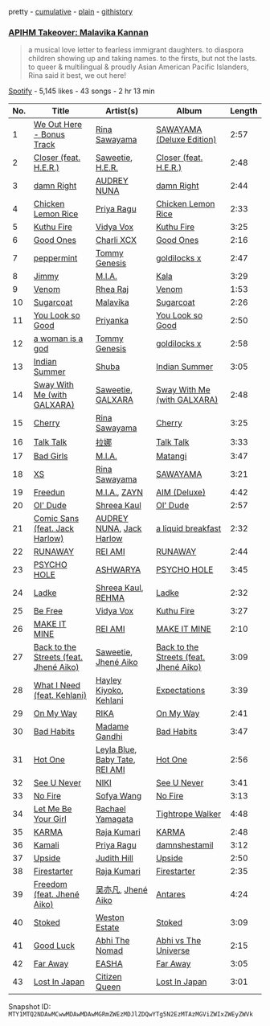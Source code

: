 pretty - [cumulative](/playlists/cumulative/37i9dQZF1DX0mO9hA9XUb4.md) - [plain](/playlists/plain/37i9dQZF1DX0mO9hA9XUb4) - [githistory](https://github.githistory.xyz/mackorone/spotify-playlist-archive/blob/main/playlists/plain/37i9dQZF1DX0mO9hA9XUb4)

### [APIHM Takeover: Malavika Kannan](https://open.spotify.com/playlist/37i9dQZF1DX0mO9hA9XUb4)

> a musical love letter to fearless immigrant daughters\. to diaspora children showing up and taking names\. to the firsts, but not the lasts\. to queer & multilingual & proudly Asian American Pacific Islanders, Rina said it best, we out here!

[Spotify](https://open.spotify.com/user/spotify) - 5,145 likes - 43 songs - 2 hr 13 min

| No. | Title | Artist(s) | Album | Length |
|---|---|---|---|---|
| 1 | [We Out Here \- Bonus Track](https://open.spotify.com/track/5h1nLTGPTG3OjFEzeWlHHD) | [Rina Sawayama](https://open.spotify.com/artist/2KEqzdPS7M5YwGmiuPTdr5) | [SAWAYAMA \(Deluxe Edition\)](https://open.spotify.com/album/0pWu9s2gPdVgqHpMR2LDEx) | 2:57 |
| 2 | [Closer \(feat\. H.E.R.\)](https://open.spotify.com/track/1dKe9VEGUSNfzn5MDvm6SJ) | [Saweetie](https://open.spotify.com/artist/6cK3NBO6uP7hh0oyuVELFl), [H.E.R.](https://open.spotify.com/artist/3Y7RZ31TRPVadSFVy1o8os) | [Closer \(feat\. H.E.R.\)](https://open.spotify.com/album/5IZ3qMtXKXAleWBxB7vWen) | 2:48 |
| 3 | [damn Right](https://open.spotify.com/track/76Gw6K3kG2zjuNGoFuwxIP) | [AUDREY NUNA](https://open.spotify.com/artist/0Wwji82sLA0Hcvtuak3omb) | [damn Right](https://open.spotify.com/album/3SlvWfCmLRNQWZlgzYep3B) | 2:44 |
| 4 | [Chicken Lemon Rice](https://open.spotify.com/track/4dXXwHB7WfozMLhkpBvLvw) | [Priya Ragu](https://open.spotify.com/artist/6iZTyHbQWGzpiWoyI0zz9F) | [Chicken Lemon Rice](https://open.spotify.com/album/6WW0z789UPK64cjkMgjhZy) | 2:33 |
| 5 | [Kuthu Fire](https://open.spotify.com/track/2XeiE7RWxBQCNdCvZzqTiA) | [Vidya Vox](https://open.spotify.com/artist/4OFJbe1HHVcpnw480py1uN) | [Kuthu Fire](https://open.spotify.com/album/1t6ey57jKPumpSusx0mMKn) | 3:25 |
| 6 | [Good Ones](https://open.spotify.com/track/6PZpNMstpIiRenGK5UyG5D) | [Charli XCX](https://open.spotify.com/artist/25uiPmTg16RbhZWAqwLBy5) | [Good Ones](https://open.spotify.com/album/6Z0w6c5y1hX7dYbdBe4XKt) | 2:16 |
| 7 | [peppermint](https://open.spotify.com/track/1B2trkDtiqvM0MBjFShWz9) | [Tommy Genesis](https://open.spotify.com/artist/2qDdxfKUpYg8wc49KIuT3b) | [goldilocks x](https://open.spotify.com/album/2nkqAzbvQUWZ0p88NxrJ7s) | 2:47 |
| 8 | [Jimmy](https://open.spotify.com/track/60r0mEqH580d1kYWGeEpwM) | [M.I.A.](https://open.spotify.com/artist/0QJIPDAEDILuo8AIq3pMuU) | [Kala](https://open.spotify.com/album/2xoj2gYed3IYmGWn3owSfu) | 3:29 |
| 9 | [Venom](https://open.spotify.com/track/0JTcrSy0QHpzpdiXykZufX) | [Rhea Raj](https://open.spotify.com/artist/7inC0Ybb6OGEMB7GP8nfi1) | [Venom](https://open.spotify.com/album/2Sl73qVduRb08sWj28sIjz) | 1:53 |
| 10 | [Sugarcoat](https://open.spotify.com/track/02LXZvKAyndCmWGzrp0sBT) | [Malavika](https://open.spotify.com/artist/1TCfnoI5nqmdISEbaZSpFZ) | [Sugarcoat](https://open.spotify.com/album/1prY9LTdmMIeSyc0VCw8dF) | 2:26 |
| 11 | [You Look so Good](https://open.spotify.com/track/66tyrSjqL9P6sZAb8TQm3X) | [Priyanka](https://open.spotify.com/artist/1RSalo3q49NotNwKB2jtjO) | [You Look so Good](https://open.spotify.com/album/5r73WnvgjwL3ydzrtsmqpm) | 2:50 |
| 12 | [a woman is a god](https://open.spotify.com/track/5kcERXTIoNbkBjb6o4vYBf) | [Tommy Genesis](https://open.spotify.com/artist/2qDdxfKUpYg8wc49KIuT3b) | [goldilocks x](https://open.spotify.com/album/2nkqAzbvQUWZ0p88NxrJ7s) | 2:58 |
| 13 | [Indian Summer](https://open.spotify.com/track/6BjFI5EoskHoXWTVFbcK25) | [Shuba](https://open.spotify.com/artist/3Uios5Yyv4i8EBs9H3DUY5) | [Indian Summer](https://open.spotify.com/album/1qIKTrQQ5bErc4kr6qRtwL) | 3:05 |
| 14 | [Sway With Me \(with GALXARA\)](https://open.spotify.com/track/5gqLY5H1ZyT3BScVr0nDMs) | [Saweetie](https://open.spotify.com/artist/6cK3NBO6uP7hh0oyuVELFl), [GALXARA](https://open.spotify.com/artist/0tu3jGW89NZZ8qrpd8c7xC) | [Sway With Me \(with GALXARA\)](https://open.spotify.com/album/5uC0YWUVDKRZD9x1cRgjyu) | 2:48 |
| 15 | [Cherry](https://open.spotify.com/track/36RGU7buus2UUtrPZ78hkR) | [Rina Sawayama](https://open.spotify.com/artist/2KEqzdPS7M5YwGmiuPTdr5) | [Cherry](https://open.spotify.com/album/07wf8AuTUtfUR9MlopkRBM) | 3:25 |
| 16 | [Talk Talk](https://open.spotify.com/track/6cTsBThkBab2yEfFvY5nJd) | [拉娜](https://open.spotify.com/artist/6VjWK5SUspQwIzFaRaWIel) | [Talk Talk](https://open.spotify.com/album/50kyW0bqOeH1SWb57DUrCV) | 3:33 |
| 17 | [Bad Girls](https://open.spotify.com/track/6nzXkCBOhb2mxctNihOqbb) | [M.I.A.](https://open.spotify.com/artist/0QJIPDAEDILuo8AIq3pMuU) | [Matangi](https://open.spotify.com/album/3dAxXNscIj0p53lBMEziYR) | 3:47 |
| 18 | [XS](https://open.spotify.com/track/1TWNKyNQOBfNUkWWs7FooF) | [Rina Sawayama](https://open.spotify.com/artist/2KEqzdPS7M5YwGmiuPTdr5) | [SAWAYAMA](https://open.spotify.com/album/3stadz88XVpHcXnVYMHc4J) | 3:21 |
| 19 | [Freedun](https://open.spotify.com/track/6AawG8z80kmCNAwQjsISI8) | [M.I.A.](https://open.spotify.com/artist/0QJIPDAEDILuo8AIq3pMuU), [ZAYN](https://open.spotify.com/artist/5ZsFI1h6hIdQRw2ti0hz81) | [AIM \(Deluxe\)](https://open.spotify.com/album/7sZqZpGN6leR2PncwkuaUc) | 4:42 |
| 20 | [Ol' Dude](https://open.spotify.com/track/4LYQZVXSnW7IZYmyaW32U5) | [Shreea Kaul](https://open.spotify.com/artist/1c203LuoIFKuIn2X5Uz5lE) | [Ol' Dude](https://open.spotify.com/album/6qZ81JK9kCmzJZR0lNTjHL) | 2:57 |
| 21 | [Comic Sans \(feat\. Jack Harlow\)](https://open.spotify.com/track/2dQn5I17lUiQ8ZpjqMh3TU) | [AUDREY NUNA](https://open.spotify.com/artist/0Wwji82sLA0Hcvtuak3omb), [Jack Harlow](https://open.spotify.com/artist/2LIk90788K0zvyj2JJVwkJ) | [a liquid breakfast](https://open.spotify.com/album/45QlLBsyMU0XRqw3cxdTKb) | 2:32 |
| 22 | [RUNAWAY](https://open.spotify.com/track/5XX6yZbIiKGhPmgDazBNhN) | [REI AMI](https://open.spotify.com/artist/6U1dV7aL68N7Gb0Naq34V5) | [RUNAWAY](https://open.spotify.com/album/5Yl0liNZMlc6C1aAH6KXoh) | 2:44 |
| 23 | [PSYCHO HOLE](https://open.spotify.com/track/3tpn9S7AZdy9MjmRX69xND) | [ASHWARYA](https://open.spotify.com/artist/4meOm0fRIyy8gmJ9QVpGpk) | [PSYCHO HOLE](https://open.spotify.com/album/3wuSvuTGQbfQrvTG4MTsir) | 3:45 |
| 24 | [Ladke](https://open.spotify.com/track/17hbpd8PHheADKIJF6U7YK) | [Shreea Kaul](https://open.spotify.com/artist/1c203LuoIFKuIn2X5Uz5lE), [REHMA](https://open.spotify.com/artist/528kmCx2HGqrT4G9sXCDuD) | [Ladke](https://open.spotify.com/album/4Uh9XqmhAOByEFxoM5zJ4q) | 2:32 |
| 25 | [Be Free](https://open.spotify.com/track/25iXD24rJ3QByQl58vG5hB) | [Vidya Vox](https://open.spotify.com/artist/4OFJbe1HHVcpnw480py1uN) | [Kuthu Fire](https://open.spotify.com/album/1t6ey57jKPumpSusx0mMKn) | 3:27 |
| 26 | [MAKE IT MINE](https://open.spotify.com/track/4WnxgTTFsaJ7Fhh4CQbevQ) | [REI AMI](https://open.spotify.com/artist/6U1dV7aL68N7Gb0Naq34V5) | [MAKE IT MINE](https://open.spotify.com/album/1P02N6AY2tk7mKlU5tjANK) | 2:10 |
| 27 | [Back to the Streets \(feat\. Jhené Aiko\)](https://open.spotify.com/track/3MEruRteiUZXkStfTlZqRn) | [Saweetie](https://open.spotify.com/artist/6cK3NBO6uP7hh0oyuVELFl), [Jhené Aiko](https://open.spotify.com/artist/5ZS223C6JyBfXasXxrRqOk) | [Back to the Streets \(feat\. Jhené Aiko\)](https://open.spotify.com/album/5Qg2XXhV3sxOgfbXtAhU3N) | 3:09 |
| 28 | [What I Need \(feat\. Kehlani\)](https://open.spotify.com/track/5nFyaoBWwwMJ9fv33tZ2MB) | [Hayley Kiyoko](https://open.spotify.com/artist/3LjhVl7GzYsza1biQjTpaN), [Kehlani](https://open.spotify.com/artist/0cGUm45nv7Z6M6qdXYQGTX) | [Expectations](https://open.spotify.com/album/2oRkkW6ZudviRBd6mx4CfL) | 3:39 |
| 29 | [On My Way](https://open.spotify.com/track/38zEODrwgUnlWODI3AGW7S) | [RIKA](https://open.spotify.com/artist/6Si6fslrH2xSORoY5TclT5) | [On My Way](https://open.spotify.com/album/4c4aLA391P0WfAZOnaqhUR) | 2:41 |
| 30 | [Bad Habits](https://open.spotify.com/track/4paOi2D1A1pS5bPugSfUg7) | [Madame Gandhi](https://open.spotify.com/artist/1zBHbitf3pjF7W00UIFfVf) | [Bad Habits](https://open.spotify.com/album/4qKIwcoyB91GMyy9431kaf) | 3:47 |
| 31 | [Hot One](https://open.spotify.com/track/7fKF8XH5PkhbRcYC6h3AEL) | [Leyla Blue](https://open.spotify.com/artist/6HpIVA13SPof8sYuXRUfxj), [Baby Tate](https://open.spotify.com/artist/3IJ21966TwNZI24MwZHMu4), [REI AMI](https://open.spotify.com/artist/6U1dV7aL68N7Gb0Naq34V5) | [Hot One](https://open.spotify.com/album/0eLCiZEois6hUbUao44vi9) | 2:56 |
| 32 | [See U Never](https://open.spotify.com/track/5nPdol1JZWJqG4OSHVzSCF) | [NIKI](https://open.spotify.com/artist/2kxP07DLgs4xlWz8YHlvfh) | [See U Never](https://open.spotify.com/album/3ZqxhYWOhGEXYrYUkuflL0) | 3:41 |
| 33 | [No Fire](https://open.spotify.com/track/254FecGsiOAtDYPKbdhUqq) | [Sofya Wang](https://open.spotify.com/artist/4axDBKx7Segq3j5P2VVSjx) | [No Fire](https://open.spotify.com/album/2yKRqx4PIXWmNWglUaHZgg) | 3:13 |
| 34 | [Let Me Be Your Girl](https://open.spotify.com/track/7yg0qtS3Ny9ib9FFc9OuId) | [Rachael Yamagata](https://open.spotify.com/artist/7w0qj2HiAPIeUcoPogvOZ6) | [Tightrope Walker](https://open.spotify.com/album/1m8boVg3zd9sXFLlMYKMy4) | 4:48 |
| 35 | [KARMA](https://open.spotify.com/track/4wK7cKpXBSTuXPmWKG1pTg) | [Raja Kumari](https://open.spotify.com/artist/5cBFMoMgcAt03YL2r0tS25) | [KARMA](https://open.spotify.com/album/6ooIqBUjoxd1MAzRfF4SGj) | 2:48 |
| 36 | [Kamali](https://open.spotify.com/track/6vwAUOhw6l1fSAbLjHZBo0) | [Priya Ragu](https://open.spotify.com/artist/6iZTyHbQWGzpiWoyI0zz9F) | [damnshestamil](https://open.spotify.com/album/5Uape09ZvhDOfCmSqQN8Wm) | 3:12 |
| 37 | [Upside](https://open.spotify.com/track/1eRvvnfpeisIH2JY07equa) | [Judith Hill](https://open.spotify.com/artist/04ka9403wgTxmWFMY1PD5t) | [Upside](https://open.spotify.com/album/5huXDLGFyTBjbtYxjilbJ1) | 2:50 |
| 38 | [Firestarter](https://open.spotify.com/track/6OKflEmwo66otVCLryCSqt) | [Raja Kumari](https://open.spotify.com/artist/5cBFMoMgcAt03YL2r0tS25) | [Firestarter](https://open.spotify.com/album/6gs8SxesV2lUoXo6x3PZWh) | 2:35 |
| 39 | [Freedom \(feat\. Jhené Aiko\)](https://open.spotify.com/track/1WL6Q6zaMDVE8yyGYwu3zG) | [吴亦凡](https://open.spotify.com/artist/650ZvsETuttSbMAgAodNTv), [Jhené Aiko](https://open.spotify.com/artist/5ZS223C6JyBfXasXxrRqOk) | [Antares](https://open.spotify.com/album/6w5zZMxmvsqAED65Lx42lS) | 4:24 |
| 40 | [Stoked](https://open.spotify.com/track/6nef0wHkelfKqNVHAtzJbR) | [Weston Estate](https://open.spotify.com/artist/18CPEToK1OfjJ5B5vDBDKa) | [Stoked](https://open.spotify.com/album/1OU3G06GfW9lFtJ2Tneohy) | 3:09 |
| 41 | [Good Luck](https://open.spotify.com/track/6IVsYkP3RWt3AwMeHOgDFF) | [Abhi The Nomad](https://open.spotify.com/artist/1gUi2utSbJLNPddYENJAp4) | [Abhi vs The Universe](https://open.spotify.com/album/7npnMZIzcTaC9dFh2iqm0w) | 2:15 |
| 42 | [Far Away](https://open.spotify.com/track/0Y4xg5612xZ3vAgWEkMjw3) | [EASHA](https://open.spotify.com/artist/1lYNHBChDDWC233o6ribbt) | [Far Away](https://open.spotify.com/album/6SqaQ1JdHWMK2BJQcrXWYq) | 3:05 |
| 43 | [Lost In Japan](https://open.spotify.com/track/2wEYhUrt3xrxWkHeAIYd6S) | [Citizen Queen](https://open.spotify.com/artist/2z7BqfKvVlkr8KVAOTBKcz) | [Lost In Japan](https://open.spotify.com/album/1rJzWVqveYf67JtkrqBHQM) | 3:01 |

Snapshot ID: `MTY1MTQ2NDAwMCwwMDAwMDAwMGRmZWEzMDJlZDQwYTg5N2EzMTAzMGViZWIxZWEyZWVk`
